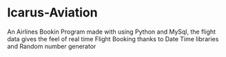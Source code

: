 # Icarus-Aviation
An Airlines Bookin Program made with using Python and MySql, the flight data gives the feel of real time Flight Booking thanks to Date Time libraries and Random number generator 
